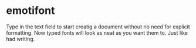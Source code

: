 emotifont
=========

Type in the text field to start creatig a document without no need for explicit formatting.  Now typed fonts will look as neat as you want them to. Just like had writing.
